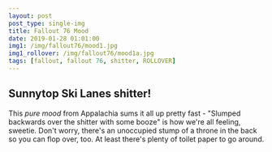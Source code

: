 ```yaml
---
layout: post
post_type: single-img
title: Fallout 76 Mood
date: 2019-01-28 01:01:00
img1: /img/fallout76/mood1.jpg
img1_rollover: /img/fallout76/mood1a.jpg
tags: [fallout, fallout 76, shitter, ROLLOVER]
---
```

## Sunnytop Ski Lanes shitter!

This *pure mood* from Appalachia sums it all up pretty fast - "Slumped backwards over the shitter with some booze" is how we're all feeling, sweetie. Don't worry, there's an unoccupied stump of a throne in the back so you can flop over, too. At least there's plenty of toilet paper to go around.
